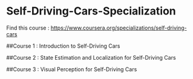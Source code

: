 # Self-Driving-Cars-Specialization
Find this course : https://www.coursera.org/specializations/self-driving-cars


##Course 1 : Introduction to Self-Driving Cars

##Course 2 : State Estimation and Localization for Self-Driving Cars

##Course 3 : Visual Perception for Self-Driving Cars
